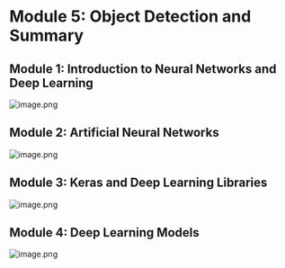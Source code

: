 

# Module 5: Object Detection and Summary
## Module 1: Introduction to Neural Networks and Deep Learning
![image.png](https://prod-files-secure.s3.us-west-2.amazonaws.com/03e82b26-cccb-4906-bb56-adabcbdc0655/a8d40bcb-c482-4026-8872-311e16b2dc63/image.png?X-Amz-Algorithm=AWS4-HMAC-SHA256&X-Amz-Content-Sha256=UNSIGNED-PAYLOAD&X-Amz-Credential=ASIAZI2LB466UART6UBW%2F20250206%2Fus-west-2%2Fs3%2Faws4_request&X-Amz-Date=20250206T111222Z&X-Amz-Expires=3600&X-Amz-Security-Token=IQoJb3JpZ2luX2VjEEEaCXVzLXdlc3QtMiJIMEYCIQD0QA4t4SqS5PRMiRN3MiDmSGYjyFbCXufCDG6WDPVFWgIhAJEnqhLjK56IzdpAYYbHhFOEFH6%2BI5SSYBLwsr%2FmcBnaKv8DCFoQABoMNjM3NDIzMTgzODA1Igz2TyiHMSR6eKGXrXsq3ANuBpk1hLU7U9DLjqG3I%2F3xcQsuh9J5dcUYdrRdIZ3yDcoQzIgfaGV5rjshGPpWhTOB5UYcbuVLvlQ8uVoq5e8iuxOB7lrxyBXO7Wr%2By6QmgekPnuwU5BL0HZHNaXIM6sp1FaK57zhMfAXx1rO9VvpcCiKxej9di8wqYDQlHYOVUOkhv8VuuFORonPCMBRnp91bO6kKiaY3SpX%2BrA1PKlNiYUJ%2BfSeBXBn2N8kDE0pQFEVmb9kNMFGm7yfDWvs21ZieaAJjb1cR4C81cmwjFvqduohFl3KzPMF5FuaiW6n4T1vkaZL3oFZbkDfEBjiMnY2OvZ5dzz6mzKJJBNN8ZkH7%2Bpwo4F3cZ85zlL5PEfXp4Q7r%2BIuNBHpN5%2BogD5Rk28R3H7W0Q5Q7IyLHhwmtWoIWWLU312Kwg7wL66XL5XsgCKEYTcj%2FNhtMj8pkrrweGKvvH75V1LAlodcpCnauLEy9ORiklyjLns6hlY9w94gs4ZfGQLY1qsxGFruH09VN9KI%2BqcN04A9G3oQiG9HoHYkprYzREifjWVd63sGP%2F94HV%2F33ep1XBLoBrpR%2Fjb%2BvRy%2BSFBjInC7K7Z6SXKa%2BzsJRw%2F%2F44dDqCWu3XmPF8QB1lnQpNp%2FAc%2F6poKbfVDDM7JG9BjqkAUzGRvXSocowkb4bxnlzW6xEdX%2BRx63R9Eznj9I6I%2FBBfO8nR0UdGku2i%2BZL%2BPThxHGOtpqLlTYhPqf4Whth7AkWwx1aVj%2Ffwdt0VLYuU5bLIccqVPa59SFIdF4COylGAa3VfppXlhZ0kxGsUAot8iZYmVuUcW%2FvaLmAm7JGKg7cyQsl3W%2BvPOO0UokGhDgFRXvbRxSfz84tL6f3LUcomIE3gBjk&X-Amz-Signature=bb8bea0ae6267e9bd3d6db170a581b016aa4943e5ae67dfc6666e1000bc603f1&X-Amz-SignedHeaders=host&x-id=GetObject)
## Module 2: Artificial Neural Networks
![image.png](https://prod-files-secure.s3.us-west-2.amazonaws.com/03e82b26-cccb-4906-bb56-adabcbdc0655/5157ca89-62da-41d9-a98f-6432b71047a9/image.png?X-Amz-Algorithm=AWS4-HMAC-SHA256&X-Amz-Content-Sha256=UNSIGNED-PAYLOAD&X-Amz-Credential=ASIAZI2LB466UART6UBW%2F20250206%2Fus-west-2%2Fs3%2Faws4_request&X-Amz-Date=20250206T111222Z&X-Amz-Expires=3600&X-Amz-Security-Token=IQoJb3JpZ2luX2VjEEEaCXVzLXdlc3QtMiJIMEYCIQD0QA4t4SqS5PRMiRN3MiDmSGYjyFbCXufCDG6WDPVFWgIhAJEnqhLjK56IzdpAYYbHhFOEFH6%2BI5SSYBLwsr%2FmcBnaKv8DCFoQABoMNjM3NDIzMTgzODA1Igz2TyiHMSR6eKGXrXsq3ANuBpk1hLU7U9DLjqG3I%2F3xcQsuh9J5dcUYdrRdIZ3yDcoQzIgfaGV5rjshGPpWhTOB5UYcbuVLvlQ8uVoq5e8iuxOB7lrxyBXO7Wr%2By6QmgekPnuwU5BL0HZHNaXIM6sp1FaK57zhMfAXx1rO9VvpcCiKxej9di8wqYDQlHYOVUOkhv8VuuFORonPCMBRnp91bO6kKiaY3SpX%2BrA1PKlNiYUJ%2BfSeBXBn2N8kDE0pQFEVmb9kNMFGm7yfDWvs21ZieaAJjb1cR4C81cmwjFvqduohFl3KzPMF5FuaiW6n4T1vkaZL3oFZbkDfEBjiMnY2OvZ5dzz6mzKJJBNN8ZkH7%2Bpwo4F3cZ85zlL5PEfXp4Q7r%2BIuNBHpN5%2BogD5Rk28R3H7W0Q5Q7IyLHhwmtWoIWWLU312Kwg7wL66XL5XsgCKEYTcj%2FNhtMj8pkrrweGKvvH75V1LAlodcpCnauLEy9ORiklyjLns6hlY9w94gs4ZfGQLY1qsxGFruH09VN9KI%2BqcN04A9G3oQiG9HoHYkprYzREifjWVd63sGP%2F94HV%2F33ep1XBLoBrpR%2Fjb%2BvRy%2BSFBjInC7K7Z6SXKa%2BzsJRw%2F%2F44dDqCWu3XmPF8QB1lnQpNp%2FAc%2F6poKbfVDDM7JG9BjqkAUzGRvXSocowkb4bxnlzW6xEdX%2BRx63R9Eznj9I6I%2FBBfO8nR0UdGku2i%2BZL%2BPThxHGOtpqLlTYhPqf4Whth7AkWwx1aVj%2Ffwdt0VLYuU5bLIccqVPa59SFIdF4COylGAa3VfppXlhZ0kxGsUAot8iZYmVuUcW%2FvaLmAm7JGKg7cyQsl3W%2BvPOO0UokGhDgFRXvbRxSfz84tL6f3LUcomIE3gBjk&X-Amz-Signature=914a6600ba11c70acd9ac347081f874c72a6e8c2ab9d30d7ffe3d97f12a55a8e&X-Amz-SignedHeaders=host&x-id=GetObject)
## Module 3: Keras and Deep Learning Libraries
![image.png](https://prod-files-secure.s3.us-west-2.amazonaws.com/03e82b26-cccb-4906-bb56-adabcbdc0655/5089ce50-05f1-470d-ad42-42503bf1df5f/image.png?X-Amz-Algorithm=AWS4-HMAC-SHA256&X-Amz-Content-Sha256=UNSIGNED-PAYLOAD&X-Amz-Credential=ASIAZI2LB466UART6UBW%2F20250206%2Fus-west-2%2Fs3%2Faws4_request&X-Amz-Date=20250206T111222Z&X-Amz-Expires=3600&X-Amz-Security-Token=IQoJb3JpZ2luX2VjEEEaCXVzLXdlc3QtMiJIMEYCIQD0QA4t4SqS5PRMiRN3MiDmSGYjyFbCXufCDG6WDPVFWgIhAJEnqhLjK56IzdpAYYbHhFOEFH6%2BI5SSYBLwsr%2FmcBnaKv8DCFoQABoMNjM3NDIzMTgzODA1Igz2TyiHMSR6eKGXrXsq3ANuBpk1hLU7U9DLjqG3I%2F3xcQsuh9J5dcUYdrRdIZ3yDcoQzIgfaGV5rjshGPpWhTOB5UYcbuVLvlQ8uVoq5e8iuxOB7lrxyBXO7Wr%2By6QmgekPnuwU5BL0HZHNaXIM6sp1FaK57zhMfAXx1rO9VvpcCiKxej9di8wqYDQlHYOVUOkhv8VuuFORonPCMBRnp91bO6kKiaY3SpX%2BrA1PKlNiYUJ%2BfSeBXBn2N8kDE0pQFEVmb9kNMFGm7yfDWvs21ZieaAJjb1cR4C81cmwjFvqduohFl3KzPMF5FuaiW6n4T1vkaZL3oFZbkDfEBjiMnY2OvZ5dzz6mzKJJBNN8ZkH7%2Bpwo4F3cZ85zlL5PEfXp4Q7r%2BIuNBHpN5%2BogD5Rk28R3H7W0Q5Q7IyLHhwmtWoIWWLU312Kwg7wL66XL5XsgCKEYTcj%2FNhtMj8pkrrweGKvvH75V1LAlodcpCnauLEy9ORiklyjLns6hlY9w94gs4ZfGQLY1qsxGFruH09VN9KI%2BqcN04A9G3oQiG9HoHYkprYzREifjWVd63sGP%2F94HV%2F33ep1XBLoBrpR%2Fjb%2BvRy%2BSFBjInC7K7Z6SXKa%2BzsJRw%2F%2F44dDqCWu3XmPF8QB1lnQpNp%2FAc%2F6poKbfVDDM7JG9BjqkAUzGRvXSocowkb4bxnlzW6xEdX%2BRx63R9Eznj9I6I%2FBBfO8nR0UdGku2i%2BZL%2BPThxHGOtpqLlTYhPqf4Whth7AkWwx1aVj%2Ffwdt0VLYuU5bLIccqVPa59SFIdF4COylGAa3VfppXlhZ0kxGsUAot8iZYmVuUcW%2FvaLmAm7JGKg7cyQsl3W%2BvPOO0UokGhDgFRXvbRxSfz84tL6f3LUcomIE3gBjk&X-Amz-Signature=815ddd7dd97eacad7cb6c541a2b5990bc0caf01e07a2218291a0488f880dee21&X-Amz-SignedHeaders=host&x-id=GetObject)
## Module 4: Deep Learning Models
![image.png](https://prod-files-secure.s3.us-west-2.amazonaws.com/03e82b26-cccb-4906-bb56-adabcbdc0655/4e22fcb0-cfbc-4d28-b961-b9b8fde071f0/image.png?X-Amz-Algorithm=AWS4-HMAC-SHA256&X-Amz-Content-Sha256=UNSIGNED-PAYLOAD&X-Amz-Credential=ASIAZI2LB466UART6UBW%2F20250206%2Fus-west-2%2Fs3%2Faws4_request&X-Amz-Date=20250206T111222Z&X-Amz-Expires=3600&X-Amz-Security-Token=IQoJb3JpZ2luX2VjEEEaCXVzLXdlc3QtMiJIMEYCIQD0QA4t4SqS5PRMiRN3MiDmSGYjyFbCXufCDG6WDPVFWgIhAJEnqhLjK56IzdpAYYbHhFOEFH6%2BI5SSYBLwsr%2FmcBnaKv8DCFoQABoMNjM3NDIzMTgzODA1Igz2TyiHMSR6eKGXrXsq3ANuBpk1hLU7U9DLjqG3I%2F3xcQsuh9J5dcUYdrRdIZ3yDcoQzIgfaGV5rjshGPpWhTOB5UYcbuVLvlQ8uVoq5e8iuxOB7lrxyBXO7Wr%2By6QmgekPnuwU5BL0HZHNaXIM6sp1FaK57zhMfAXx1rO9VvpcCiKxej9di8wqYDQlHYOVUOkhv8VuuFORonPCMBRnp91bO6kKiaY3SpX%2BrA1PKlNiYUJ%2BfSeBXBn2N8kDE0pQFEVmb9kNMFGm7yfDWvs21ZieaAJjb1cR4C81cmwjFvqduohFl3KzPMF5FuaiW6n4T1vkaZL3oFZbkDfEBjiMnY2OvZ5dzz6mzKJJBNN8ZkH7%2Bpwo4F3cZ85zlL5PEfXp4Q7r%2BIuNBHpN5%2BogD5Rk28R3H7W0Q5Q7IyLHhwmtWoIWWLU312Kwg7wL66XL5XsgCKEYTcj%2FNhtMj8pkrrweGKvvH75V1LAlodcpCnauLEy9ORiklyjLns6hlY9w94gs4ZfGQLY1qsxGFruH09VN9KI%2BqcN04A9G3oQiG9HoHYkprYzREifjWVd63sGP%2F94HV%2F33ep1XBLoBrpR%2Fjb%2BvRy%2BSFBjInC7K7Z6SXKa%2BzsJRw%2F%2F44dDqCWu3XmPF8QB1lnQpNp%2FAc%2F6poKbfVDDM7JG9BjqkAUzGRvXSocowkb4bxnlzW6xEdX%2BRx63R9Eznj9I6I%2FBBfO8nR0UdGku2i%2BZL%2BPThxHGOtpqLlTYhPqf4Whth7AkWwx1aVj%2Ffwdt0VLYuU5bLIccqVPa59SFIdF4COylGAa3VfppXlhZ0kxGsUAot8iZYmVuUcW%2FvaLmAm7JGKg7cyQsl3W%2BvPOO0UokGhDgFRXvbRxSfz84tL6f3LUcomIE3gBjk&X-Amz-Signature=711871e9b1974a0c13b44f91952c00857677769c66cdfd43219381696cb5ee60&X-Amz-SignedHeaders=host&x-id=GetObject)